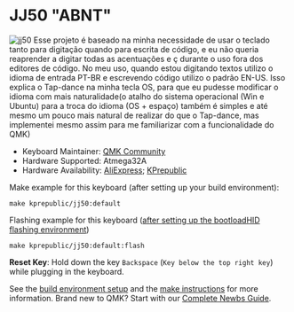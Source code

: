 # JJ50 "ABNT"

![jj50](https://user-images.githubusercontent.com/74465757/197259615-6e01b139-9600-47b6-8d34-4fa16c3fe1ef.jpg)
Esse projeto é baseado na minha necessidade de usar o teclado tanto para digitação quando para escrita de código, e eu não queria reaprender a digitar todas as acentuações e ç durante o uso fora dos editores de código. No meu uso, quando estou digitando textos utilizo o idioma de entrada PT-BR e escrevendo código utilizo o padrão EN-US. Isso explica o Tap-dance na minha tecla OS, para que eu pudesse modificar o idioma com mais naturalidade(o atalho do sistema operacional (Win e Ubuntu) para a troca do idioma (OS + espaço) também é simples e até mesmo um pouco mais natural de realizar do que o Tap-dance, mas implementei mesmo assim para me familiarizar com a funcionalidade do QMK)

* Keyboard Maintainer: [QMK Community](https://github.com/qmk)
* Hardware Supported: Atmega32A
* Hardware Availability: [AliExpress](https://www.aliexpress.com/item/jj50-v1-0-Custom-Mechanical-Keyboard-50-PCB-programmed-50-preonic-layouts-bface-firmware-with-rgb/32848915277.html); [KPrepublic](https://kprepublic.com/collections/jj50-50/products/jj50-50-custom-keyboard-pcb-similar-with-preonic)

Make example for this keyboard (after setting up your build environment):

    make kprepublic/jj50:default

Flashing example for this keyboard ([after setting up the bootloadHID flashing environment](https://docs.qmk.fm/#/flashing_bootloadhid))

    make kprepublic/jj50:default:flash

**Reset Key**: Hold down the key `Backspace` (`Key below the top right key`) while plugging in the keyboard.

See the [build environment 
setup](https://docs.qmk.fm/#/getting_started_build_tools) and the [make instructions](https://docs.qmk.fm/#/getting_started_make_guide) for more information. Brand new to QMK? Start with our [Complete Newbs Guide](https://docs.qmk.fm/#/newbs).
